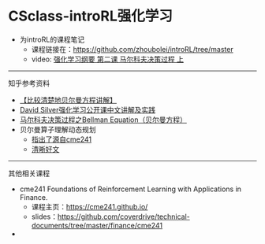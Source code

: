 # CSclass-introRL强化学习



- 为introRL的课程笔记
  - 课程链接在：https://github.com/zhoubolei/introRL/tree/master
  - video: [强化学习纲要 第二课 马尔科夫决策过程 上](https://www.bilibili.com/video/BV1g7411m7Ms/?share_source=copy_web&vd_source=09dacd0c6d3992d8c9216969b74b1197)

---

知乎参考资料

- [【比较清楚地贝尔曼方程讲解】](https://zhuanlan.zhihu.com/p/381821556)
- [David Silver强化学习公开课中文讲解及实践](https://www.zhihu.com/column/reinforce)
- [马尔科夫决策过程之Bellman Equation（贝尔曼方程）](https://zhuanlan.zhihu.com/p/35261164)
- 贝尔曼算子理解动态规划
  - [指出了源自cme241](https://zhuanlan.zhihu.com/p/137980157)
  - [清晰好文](https://zhuanlan.zhihu.com/p/419208786)

---

其他相关课程

- cme241 Foundations of Reinforcement Learning with Applications in Finance.
  - 课程主页：https://cme241.github.io/
  - slides：https://github.com/coverdrive/technical-documents/tree/master/finance/cme241
- 
